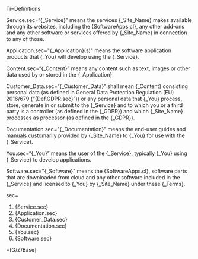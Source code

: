 Ti=Definitions

Service.sec=“{_Service}” means the services {_Site_Name} makes available through its websites, including the {SoftwareApps.cl}, any other add-ons and any other software or services offered by {_Site_Name} in connection to any of those.

Application.sec="{_Application}(s)" means the software application products that {_You} will develop using the {_Service}.

Content.sec=“{_Content}” means any content such as text, images or other data used by or stored in the {_Application}.

Customer_Data.sec=“{_Customer_Data}” shall mean {_Content} consisting personal data (as defined in General Data Protection Regulation (EU) 2016/679 (“{Def.GDPR.sec}”)) or any personal data that {_You} process, store, generate in or submit to the {_Service} and to which you or a third party is a controller (as defined in the {_GDPR}) and which {_Site_Name} processes as processor (as defined in the {_GDPR}).

Documentation.sec="{_Documentation}" means the end-user guides and manuals customarily provided by {_Site_Name} to {_You} for use with the {_Service}.

You.sec=“{_You}” means the user of the {_Service}, typically {_You} using {_Service} to develop applications.

Software.sec="{_Software}" means the {SoftwareApps.cl}, software parts that are downloaded from cloud and any other software included in the {_Service} and licensed to {_You} by {_Site_Name} under these {_Terms}.

sec=<ol><li>{Service.sec}</li><li>{Application.sec}</li><li>{Customer_Data.sec}</li><li>{Documentation.sec}</li><li>{You.sec}</li><li>{Software.sec}</li></ol>

=[G/Z/Base]
